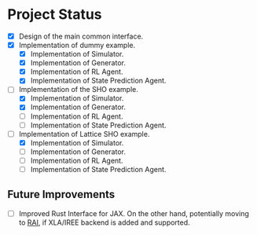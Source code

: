 # Project Status

- [X] Design of the main common interface.
- [X] Implementation of dummy example.
    - [X] Implementation of Simulator.
    - [X] Implementation of Generator.
    - [X] Implementation of RL Agent.
    - [X] Implementation of State Prediction Agent.
- [ ] Implementation of the SHO example.
    - [X] Implementation of Simulator.
    - [X] Implementation of Generator.
    - [ ] Implementation of RL Agent.
    - [ ] Implementation of State Prediction Agent.
- [ ] Implementation of Lattice SHO example.
    - [X] Implementation of Simulator.
    - [ ] Implementation of Generator.
    - [ ] Implementation of RL Agent.
    - [ ] Implementation of State Prediction Agent.

## Future Improvements
- [ ] Improved Rust Interface for JAX. On the other hand, potentially moving to
[RAI](https://github.com/cksac/rai), if XLA/IREE backend is added and
supported.
